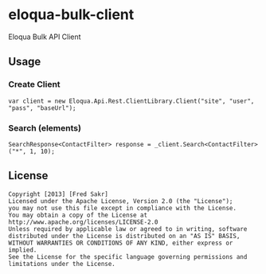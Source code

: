 eloqua-bulk-client
==================

Eloqua Bulk API Client

## Usage

### Create Client
	var client = new Eloqua.Api.Rest.ClientLibrary.Client("site", "user", "pass", "baseUrl");

### Search (elements)
	SearchResponse<ContactFilter> response = _client.Search<ContactFilter>("*", 1, 10);

## License
	Copyright [2013] [Fred Sakr]
	Licensed under the Apache License, Version 2.0 (the "License");
	you may not use this file except in compliance with the License.
	You may obtain a copy of the License at
	http://www.apache.org/licenses/LICENSE-2.0
	Unless required by applicable law or agreed to in writing, software
	distributed under the License is distributed on an "AS IS" BASIS,
	WITHOUT WARRANTIES OR CONDITIONS OF ANY KIND, either express or implied.
	See the License for the specific language governing permissions and
	limitations under the License.
